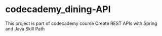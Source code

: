 # codecademy_dining-API

This project is part of codecademy course Create REST APIs with Spring and Java Skill Path
